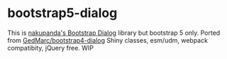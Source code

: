 # bootstrap5-dialog

This is [nakupanda's Bootstrap Dialog](https://nakupanda.github.io/bootstrap3-dialog/) library but bootstrap 5 only. Ported from [GedMarc/bootstrap4-dialog](https://github.com/GedMarc/bootstrap4-dialog) Shiny classes, esm/udm, webpack compatibity, jQuery free. WIP